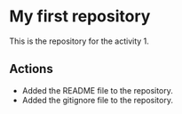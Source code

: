 # My first repository

This is the repository for the activity 1.

## Actions

- Added the README file to the repository.
- Added the gitignore file to the repository.
